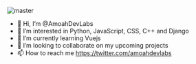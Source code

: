 ![master](https://user-images.githubusercontent.com/67640747/132718312-b3284b4f-cb6d-49ad-9835-bb8889021150.jpg)
- 👋 Hi, I’m @AmoahDevLabs
- 👀 I’m interested in Python, JavaScript, CSS, C++ and Django
- 🌱 I’m currently learning Vuejs
- 💞️ I’m looking to collaborate on my upcoming projects
- 📫 How to reach me https://twitter.com/amoahdevlabs

<!---
AmoahDevLabs/AmoahDevLabs is a ✨ special ✨ repository because its `README.md` (this file) appears on your GitHub profile.
You can click the Preview link to take a look at your changes.
--->
